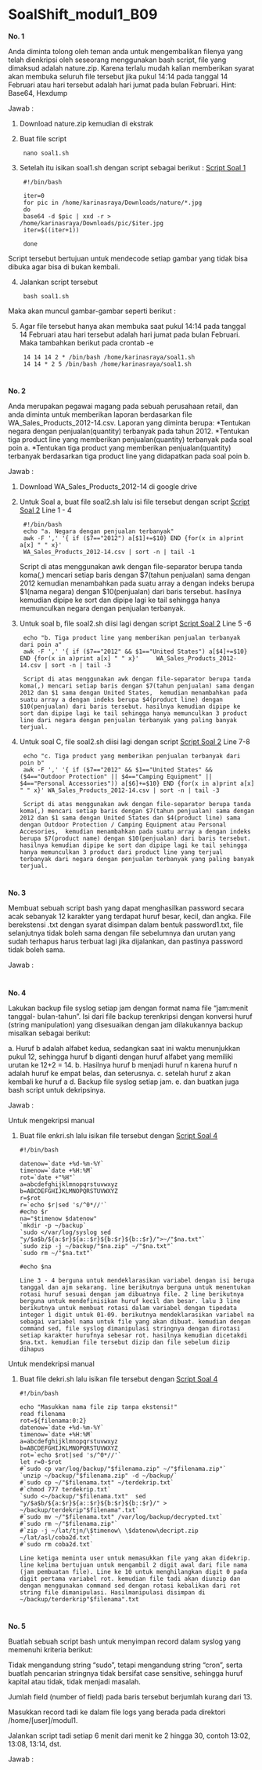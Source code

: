 # SoalShift_modul1_B09
<b> No. 1 </b>

Anda diminta tolong oleh teman anda untuk mengembalikan filenya yang telah dienkripsi oleh seseorang menggunakan bash script, file yang dimaksud adalah nature.zip. Karena terlalu mudah kalian memberikan syarat akan membuka seluruh file tersebut jika pukul 14:14 pada tanggal 14 Februari atau hari tersebut adalah hari jumat pada bulan Februari. Hint: Base64, Hexdump

Jawab :

1. Download nature.zip kemudian di ekstrak
2. Buat file script

        nano soal1.sh

3. Setelah itu isikan soal1.sh dengan script sebagai berikut : [Script Soal 1](/soal1.sh)
        
        #!/bin/bash

        iter=0
        for pic in /home/karinasraya/Downloads/nature/*.jpg
        do
        base64 -d $pic | xxd -r > /home/karinasraya/Downloads/pic/$iter.jpg
        iter=$((iter+1))

        done
        
Script tersebut bertujuan untuk mendecode setiap gambar yang tidak bisa dibuka agar bisa di bukan kembali.

4. Jalankan script tersebut

        bash soal1.sh
        
Maka akan muncul gambar-gambar seperti berikut :
        
5. Agar file tersebut hanya akan membuka saat pukul 14:14 pada tanggal 14 Februari atau hari tersebut adalah hari jumat pada bulan Februari. Maka tambahkan berikut pada crontab -e

        14 14 14 2 * /bin/bash /home/karinasraya/soal1.sh
        14 14 * 2 5 /bin/bash /home/karinasraya/soal1.sh
        
#
<b> No. 2 </b>

Anda merupakan pegawai magang pada sebuah perusahaan retail, dan anda diminta untuk memberikan laporan berdasarkan file WA_Sales_Products_2012-14.csv. Laporan yang diminta berupa: *Tentukan negara dengan penjualan(quantity) terbanyak pada tahun 2012. *Tentukan tiga product line yang memberikan penjualan(quantity) terbanyak pada soal poin a. *Tentukan tiga product yang memberikan penjualan(quantity) terbanyak berdasarkan tiga product line yang didapatkan pada soal poin b.

Jawab :
1. Download WA_Sales_Products_2012-14 di google drive
2. Untuk Soal a, buat file soal2.sh lalu isi file tersebut dengan script [Script Soal 2](/soa2.sh) Line 1 - 4

        #!/bin/bash
        echo "a. Negara dengan penjualan terbanyak"
        awk -F ',' '{ if ($7=="2012") a[$1]+=$10} END {for(x in a)print a[x] " " x}' 
        WA_Sales_Products_2012-14.csv | sort -n | tail -1
   
   Script di atas menggunakan awk dengan file-separator berupa tanda koma(,) mencari setiap baris dengan $7(tahun penjualan) sama dengan 2012  kemudian menambahkan pada suatu array a dengan indeks berupa $1(nama negara) dengan $10(penjualan) dari baris tersebut. hasilnya kemudian dipipe ke sort dan dipipe lagi ke tail sehingga hanya memunculkan negara dengan penjualan terbanyak.

3. Untuk soal b, file soal2.sh diisi lagi dengan script [Script Soal 2](/soa2.sh) Line 5 -6
        
        echo "b. Tiga product line yang memberikan penjualan terbanyak dari poin a"
        awk -F ',' '{ if ($7=="2012" && $1=="United States") a[$4]+=$10} END {for(x in a)print a[x] " " x}'     WA_Sales_Products_2012-14.csv | sort -n | tail -3
        
        Script di atas menggunakan awk dengan file-separator berupa tanda koma(,) mencari setiap baris dengan $7(tahun penjualan) sama dengan 2012 dan $1 sama dengan United States,  kemudian menambahkan pada suatu array a dengan indeks berupa $4(product line) dengan $10(penjualan) dari baris tersebut. hasilnya kemudian dipipe ke sort dan dipipe lagi ke tail sehingga hanya memunculkan 3 product line dari negara dengan penjualan terbanyak yang paling banyak terjual.
        
4. Untuk soal C, file soal2.sh diisi lagi dengan script [Script Soal 2](/soa2.sh) Line 7-8
        
        echo "c. Tiga product yang memberikan penjualan terbanyak dari poin b"
        awk -F ',' '{ if ($7=="2012" && $1=="United States" && ($4=="Outdoor Protection" || $4=="Camping Equipment" ||  $4=="Personal Accessories")) a[$6]+=$10} END {for(x in a)print a[x] " " x}' WA_Sales_Products_2012-14.csv | sort -n | tail -3

        Script di atas menggunakan awk dengan file-separator berupa tanda koma(,) mencari setiap baris dengan $7(tahun penjualan) sama dengan 2012 dan $1 sama dengan United States dan $4(product line) sama dengan Outdoor Protection / Camping Equipment atau Personal Accesories,  kemudian menambahkan pada suatu array a dengan indeks berupa $7(product name) dengan $10(penjualan) dari baris tersebut. hasilnya kemudian dipipe ke sort dan dipipe lagi ke tail sehingga hanya memunculkan 3 product dari product line yang terjual terbanyak dari negara dengan penjualan terbanyak yang paling banyak terjual.
   

#
<b> No. 3 </b>

Membuat sebuah script bash yang dapat menghasilkan password secara acak sebanyak 12 karakter yang terdapat huruf besar, kecil, dan angka. File berekstensi .txt dengan syarat disimpan dalam bentuk password1.txt, file selanjutnya tidak boleh sama dengan file sebelumnya dan urutan yang sudah terhapus harus terbuat lagi jika dijalankan, dan pastinya password tidak boleh sama.

Jawab :

#
<b> No. 4 </b>

Lakukan backup file syslog setiap jam dengan format nama file “jam:menit tanggal- bulan-tahun”. Isi dari file backup terenkripsi dengan konversi huruf (string manipulation) yang disesuaikan dengan jam dilakukannya backup misalkan sebagai berikut:

a. Huruf b adalah alfabet kedua, sedangkan saat ini waktu menunjukkan pukul 12, sehingga huruf b diganti dengan huruf alfabet yang memiliki urutan ke 12+2 = 14. 
b. Hasilnya huruf b menjadi huruf n karena huruf n adalah huruf ke empat belas, dan seterusnya. 
c. setelah huruf z akan kembali ke huruf a d. Backup file syslog setiap jam. e. dan buatkan juga bash script untuk dekripsinya.

Jawab :
 
 Untuk mengekripsi manual
 1. Buat file enkri.sh lalu isikan file tersebut dengan [Script Soal 4](/Soal4/soal4enkriptor.sh)
 
        #!/bin/bash

        datenow=`date +%d-%m-%Y`
        timenow=`date +%H:%M`
        rot=`date +"%H"`
        a=abcdefghijklmnopqrstuvwxyz
        b=ABCDEFGHIJKLMNOPQRSTUVWXYZ
        r=$rot
        r=`echo $r|sed 's/^0*//'`
        #echo $r
        na="$timenow $datenow"
        `mkdir -p ~/backup`
        `sudo </var/log/syslog sed "y/$a$b/${a:$r}${a::$r}${b:$r}${b::$r}/">~/"$na.txt"`
        `sudo zip -j ~/backup/"$na.zip" ~/"$na.txt"`
        `sudo rm ~/"$na.txt"`

        #echo $na
      
        Line 3 - 4 berguna untuk mendeklarasikan variabel dengan isi berupa tanggal dan ajm sekarang. line berikutnya berguna untuk menentukan rotasi huruf sesuai dengan jam dibuatnya file. 2 line berikutnya berguna untuk mendefinisikan huruf kecil dan besar. lalu 3 line berikutnya untuk membuat rotasi dalam variabel dengan tipedata integer 1 digit untuk 01-09. berikutnya mendeklarasikan variabel na sebagai variabel nama untuk file yang akan dibuat. kemudian dengan command sed, file syslog dimanipulasi stringnya dengan dirotasi setiap karakter hurufnya sebesar rot. hasilnya kemudian dicetakdi $na.txt. kemudian file tersebut dizip dan file sebelum dizip dihapus
        
         
 Untuk mendekripsi manual 
 1. Buat file dekri.sh lalu isikan file tersebut dengan [Script Soal 4](/Soal4/soal4deskriptor.sh)
        
        #!/bin/bash

        echo "Masukkan nama file zip tanpa ekstensi!"
        read filenama
        rot=${filenama:0:2}
        datenow=`date +%d-%m-%Y`
        timenow=`date +%H:%M`
        a=abcdefghijklmnopqrstuvwxyz
        b=ABCDEFGHIJKLMNOPQRSTUVWXYZ
        rot=`echo $rot|sed 's/^0*//'`
        let r=0-$rot
        #`sudo cp var/log/backup/"$filenama.zip" ~/"$filenama.zip"`
        `unzip ~/backup/"$filenama.zip" -d ~/backup/`
        #`sudo cp ~/"$filenama.txt" ~/terdekrip.txt`
        #`chmod 777 terdekrip.txt`
        `sudo <~/backup/"$filenama.txt"  sed "y/$a$b/${a:$r}${a::$r}${b:$r}${b::$r}/" > ~/backup/terdekrip"$filenama".txt`
        #`sudo mv ~/"$filenama.txt" /var/log/backup/decrypted.txt` 
        #`sudo rm ~/"$filenama.zip"`
        #`zip -j ~/lat/tjn/\$timenow\ \$datenow\decript.zip ~/lat/asl/coba2d.txt`
        #`sudo rm coba2d.txt`
        
        Line ketiga meminta user untuk memasukkan file yang akan didekrip. line kelima bertujuan untuk mengambil 2 digit awal dari file nama (jam pembuatan file). Line ke 10 untuk menghilangkan digit 0 pada digit pertama variabel rot. kemudian file tadi akan diunzip dan dengan menggunakan command sed dengan rotasi kebalikan dari rot string file dimanipulasi. Hasilmanipulasi disimpan di ~/backup/terderkrip"$filenama".txt 
 

#
<b> No. 5 </b>

Buatlah sebuah script bash untuk menyimpan record dalam syslog yang memenuhi kriteria berikut:

Tidak mengandung string “sudo”, tetapi mengandung string “cron”, serta buatlah pencarian stringnya tidak bersifat case sensitive, sehingga huruf kapital atau tidak, tidak menjadi masalah.

Jumlah field (number of field) pada baris tersebut berjumlah kurang dari 13.

Masukkan record tadi ke dalam file logs yang berada pada direktori /home/[user]/modul1.

Jalankan script tadi setiap 6 menit dari menit ke 2 hingga 30, contoh 13:02, 13:08, 13:14, dst.

Jawab :
